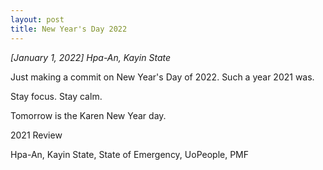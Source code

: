 ```yaml
---
layout: post
title: New Year's Day 2022
---
```


*[January 1, 2022] Hpa-An, Kayin State*  

Just making a commit on New Year's Day of 2022. Such a year 2021 was. 

Stay focus. Stay calm. 

Tomorrow is the Karen New Year day. 

2021 Review 

Hpa-An, Kayin State, State of Emergency, UoPeople, PMF 
